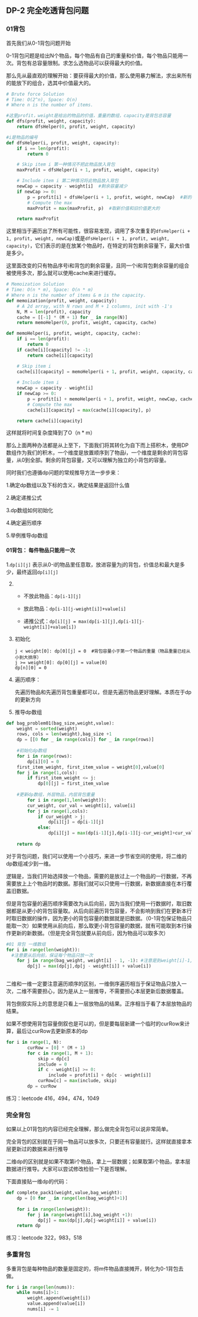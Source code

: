 ## DP-2 完全吃透背包问题

### 01背包

首先我们从0-1背包问题开始

0-1背包问题是给出N个物品，每个物品有自己的重量和价值，每个物品只能用一次。背包有总容量限制。求怎么选物品可以获得最大的价值。

那么先从最直观的理解开始：要获得最大的价值，那么使用暴力解法，求出来所有的能放下的组合，选其中价值最大的。

```python
# Brute force Solution
# Time: O(2^n), Space: O(n)
# Where n is the number of items.

#这里profit，weight是给出的物品的价值，重量的数组，capacity是背包总容量
def dfs(profit, weight, capacity):
    return dfsHelper(0, profit, weight, capacity)

#i是物品的编号
def dfsHelper(i, profit, weight, capacity):
    if i == len(profit):
        return 0

    # Skip item i 第一种情况不把此物品放入背包
    maxProfit = dfsHelper(i + 1, profit, weight, capacity)

    # Include item i 第二种情况将此物品放入背包
    newCap = capacity - weight[i]  #剩余容量减少
    if newCap >= 0:
        p = profit[i] + dfsHelper(i + 1, profit, weight, newCap)  #新的价值
        # Compute the max
        maxProfit = max(maxProfit, p)  #取新价值和旧价值更大的

    return maxProfit
```

这里相当于遍历出了所有可能性，很容易发现，调用了多次重复的`dfsHelper(i + 1, profit, weight, newCap)`或是`dfsHelper(i + 1, profit, weight, capacity)`，它们表示的是在放某个物品时，在特定的背包剩余容量下，最大价值是多少。

这里面改变的只有物品序号i和背包的剩余容量，且同一个i和背包剩余容量的组合被使用多次，那么就可以使用cache来进行缓存。

```python
# Memoization Solution
# Time: O(n * m), Space: O(n * m)
# Where n is the number of items & m is the capacity.
def memoization(profit, weight, capacity):
    # A 2d array, with N rows and M + 1 columns, init with -1's
    N, M = len(profit), capacity
    cache = [[-1] * (M + 1) for _ in range(N)]
    return memoHelper(0, profit, weight, capacity, cache)

def memoHelper(i, profit, weight, capacity, cache):
    if i == len(profit):
        return 0
    if cache[i][capacity] != -1:
        return cache[i][capacity]

    # Skip item i
    cache[i][capacity] = memoHelper(i + 1, profit, weight, capacity, cache)
    
    # Include item i
    newCap = capacity - weight[i]
    if newCap >= 0:
        p = profit[i] + memoHelper(i + 1, profit, weight, newCap, cache)
        # Compute the max
        cache[i][capacity] = max(cache[i][capacity], p)

    return cache[i][capacity]

```

这样就将时间复杂度降到了O（n * m）



那么上面两种办法都是从上至下，下面我们将其转化为自下而上搭积木，使用DP数组作为我们的积木，一个维度是放置顺序到了物品i，一个维度是剩余的背包容量，从0到全部。剩余的背包容量，又可以理解为独立的小背包的容量。

同时我们也遵循dp问题的常规推导方法一步步来：

1.确定dp数组以及下标的含义，确定结果是返回什么值

2.确定递推公式

3.dp数组如何初始化

4.确定遍历顺序

5.举例推导dp数组

#### 01背包： 每件物品只能用一次

1.`dp[i][j]` 表示从0-i的物品里任意取，放进容量为j的背包，价值总和最大是多少，最终返回`dp[i][j]`

2. + 不放此物品：`dp[i-1][j]`

   + 放此物品：`dp[i-1][j-weight[i]]+value[i]`

   + 递推公式：`dp[i][j] = max(dp[i-1][j],dp[i-1][j-weight[i]]+value[i])`

3. 初始化

   ```
   j < weight[0]: dp[0][j] = 0  #背包容量小于第一个物品的重量（物品重量已经从小到大排序）
   j >= weight[0]: dp[0][j] = value[0]
   dp[n][0] = 0
   ```

4. 遍历顺序：

   先遍历物品和先遍历背包重量都可以，但是先遍历物品更好理解。本质在于dp的更新方向

5. 推导dp数组

```python
def bag_problem01(bag_size,weight,value):
    weight = sorted(weight)
    rows, cols = len(weight),bag_size +1
    dp = [[0 for _ in range(cols)] for _ in range(rows)]
    
    #初始化dp数组
    for i in range(rows):
      	dp[i][0] = 0
    first_item_weight, first_item_value = weight[0],value[0]
    for j in range(1,cols):
      	if first_item_weight <= j:
          	dp[0][j] = first_item_value
    
    #更新dp数组，外层物品，内层背包重量
 		for i in range(1,len(weight)):
      	cur_weight, cur_val = weight[i], value[i]
        for j in range(1,cols):
          	if cur_weight > j:
              	dp[i][j] = dp[i-1][j]
            else:
              	dp[i][j] = max(dp[i-1][j],dp[i-1][j-cur_weight]+cur_val)  #递推公式
                
    return dp
```

对于背包问题，我们可以使用一个小技巧，来进一步节省空间的使用，将二维的dp数组减少到一维。

逻辑是，当我们开始选择放一个物品，需要的是放过上一个物品的一行数据，不再需要放上上个物品时的数据。那我们就可以只使用一行数据，新数据直接在本行覆盖旧数据。

但是背包容量的遍历顺序需要改为从后向前，因为当我们使用一行数据时，取旧数据都是从更小的背包容量取。从后向前遍历背包容量，不会影响到我们在更新本行时取旧数据的操作，因为更小的背包容量的数据就是旧数据。（0-1背包保证物品只能取一次）如果使用从前向后，那么取更小背包容量的数据，就有可能取到本行操作更新的新数据。（但是完全背包就要从前向后，因为物品可以取多次）

```python
#01 背包 一维数组
for i in range(len(weight)):
  #注意要从后向前，保证每个物品只放一次
  	for j in range(bag_weight, weight[i] - 1, -1): #注意是到weight[i]-1,左闭右开，j到weight
      	dp[j] = max(dp[j],dp[j - weight[i]] + value[i])
        
```

二维和一维一定要注意遍历顺序的区别，一维倒序遍历相当于保证物品只放入一次，二维不需要担心，因为是从上一层推导，不需要担心本层更新后数据覆盖。

背包倒叙实际上的意思是只看上一层放物品的结果。正序相当于看了本层放物品的结果。

如果不想使用背包容量倒叙也是可以的，但是要每层新建一个临时的curRow来计算，最后让curRow去更新原本的dp

```python
for i in range(1, N):
        curRow = [0] * (M + 1)
        for c in range(1, M + 1):
            skip = dp[c]
            include = 0
            if c - weight[i] >= 0:
                include = profit[i] + dp[c - weight[i]]
            curRow[c] = max(include, skip)
        dp = curRow
```

练习：leetcode 416，494，474，1049

### 完全背包

如果以上01背包的内容已经完全理解，那么做完全背包可以说非常简单。

完全背包的区别就在于同一物品可以放多次，只要还有容量就行。这样就直接拿本层更新过的数据来进行推导

二维dp的区别就是如果不取第i个物品，拿上一层数据；如果取第i个物品，拿本层数据进行推导。大家可以尝试修改检验一下是否理解。

下面直接贴一维dp的代码：

```python
def complete_pack1(weight,value,bag_weight):
  	dp = [0 for _ in range(len(bag_weight)+1)]
    
    for i in range(len(weight)):
      	for j in range(weight[i],bag_weight +1):
          	dp[j] = max(dp[j],dp[j-weight[i]] + value[i])
   	return dp
```

练习：leetcode 322，983，518

### 多重背包

多重背包是每种物品的数量是固定的，将m件物品直接摊开，转化为0-1背包去做。

```python
for i in range(len(nums)):
  	while nums[i]>1:
      	weight.append(weight[i])
        value.append(value[i])
        nums[i] -= 1
```

